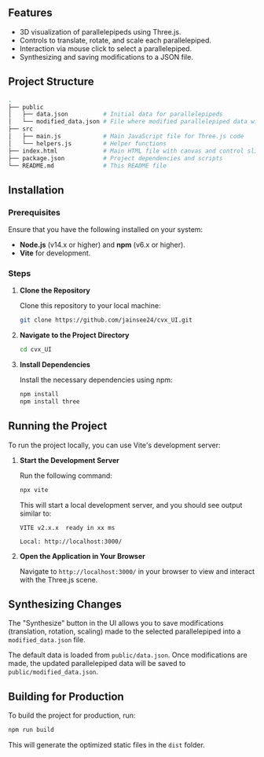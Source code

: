 
## Features

- 3D visualization of parallelepipeds using Three.js.
- Controls to translate, rotate, and scale each parallelepiped.
- Interaction via mouse click to select a parallelepiped.
- Synthesizing and saving modifications to a JSON file.

## Project Structure

```bash
.
├── public
│   ├── data.json          # Initial data for parallelepipeds
│   └── modified_data.json # File where modified parallelepiped data will be saved
├── src
│   ├── main.js            # Main JavaScript file for Three.js code
│   └── helpers.js         # Helper functions
├── index.html             # Main HTML file with canvas and control sliders
├── package.json           # Project dependencies and scripts
└── README.md              # This README file
```

## Installation

### Prerequisites

Ensure that you have the following installed on your system:

- **Node.js** (v14.x or higher) and **npm** (v6.x or higher).
- **Vite** for development.

### Steps

1. **Clone the Repository**

   Clone this repository to your local machine:

   ```bash
   git clone https://github.com/jainsee24/cvx_UI.git
   ```

2. **Navigate to the Project Directory**

   ```bash
   cd cvx_UI
   ```

3. **Install Dependencies**

   Install the necessary dependencies using npm:

   ```bash
   npm install
   npm install three
   ```

## Running the Project

To run the project locally, you can use Vite's development server:

1. **Start the Development Server**

   Run the following command:

   ```bash
   npx vite
   ```

   This will start a local development server, and you should see output similar to:

   ```
   VITE v2.x.x  ready in xx ms

   Local: http://localhost:3000/
   ```

2. **Open the Application in Your Browser**

   Navigate to `http://localhost:3000/` in your browser to view and interact with the Three.js scene.

## Synthesizing Changes

The "Synthesize" button in the UI allows you to save modifications (translation, rotation, scaling) made to the selected parallelepiped into a `modified_data.json` file.

The default data is loaded from `public/data.json`. Once modifications are made, the updated parallelepiped data will be saved to `public/modified_data.json`.

## Building for Production

To build the project for production, run:

```bash
npm run build
```

This will generate the optimized static files in the `dist` folder.
